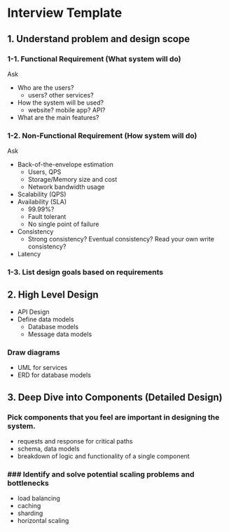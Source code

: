 # Interview Template

## 1. Understand problem and design scope

### 1-1. Functional Requirement (What system will do)

Ask
- Who are the users?
  - users? other services?
- How the system will be used?
  - website? mobile app? API?
- What are the main features?

### 1-2. Non-Functional Requirement (How system will do)

Ask
- Back-of-the-envelope estimation
  - Users, QPS
  - Storage/Memory size and cost
  - Network bandwidth usage
- Scalability (QPS)
- Availability (SLA)
  - 99.99%?
  - Fault tolerant
  - No single point of failure
- Consistency
  - Strong consistency? Eventual consistency? Read your own write consistency? 
- Latency

### 1-3. List design goals based on requirements

## 2. High Level Design

- API Design
- Define data models
  - Database models
  - Message data models

### Draw diagrams

- UML for services
- ERD for database models

## 3. Deep Dive into Components (Detailed Design)

### Pick components that you feel are important in designing the system.
- requests and response for critical paths
- schema, data models
- breakdown of logic and functionality of a single component

### ### Identify and solve potential scaling problems and bottlenecks

- load balancing
- caching
- sharding
- horizontal scaling

